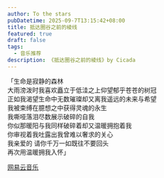 ```yaml
---
author: To the stars
pubDatetime: 2025-09-7T13:15:42+08:00
title: 抵达圈谷之前的棱线
featured: true
draft: false
tags:
  - 音乐推荐
description: 《抵达圈谷之前的棱线》by Cicada
---
```


「生命是寂静的森林  
大雨滂泼时我喜欢矗立于低洼之上仰望郁乎苍苍的树冠  
正如我渴望生命中无数璀璨却又离我遥远的未来与希望  
我被束缚在臆想之中获得灵魂的永生  
我嘶哑落泪尽数展示破碎的自我  
你似那暖阳与我同样破碎着却又温暖拥抱着我  
你审视着我吐露出我曾难以奢求的关心  
我亲爱的 请你千万一如既往不要回头  
再次用温暖拥我入怀」  

[网易云音乐](https://music.163.com/#/song?id=2008269250)

